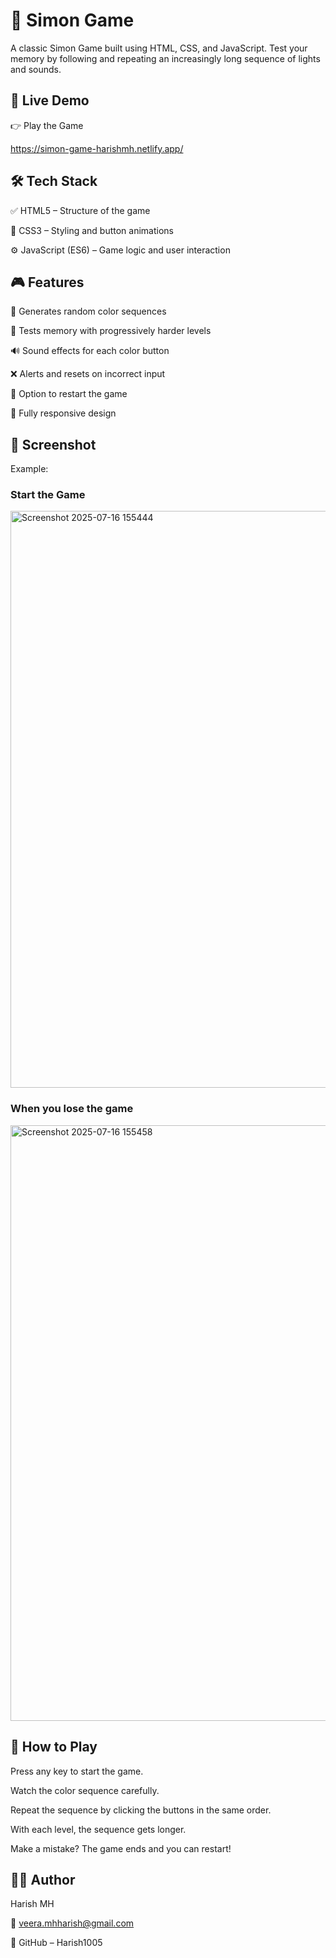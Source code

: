 # 🧠 Simon Game
A classic Simon Game built using HTML, CSS, and JavaScript. Test your memory by following and repeating an increasingly long sequence of lights and sounds.

## 🔗 Live Demo
👉 Play the Game

https://simon-game-harishmh.netlify.app/

## 🛠️ Tech Stack
✅ HTML5 – Structure of the game

🎨 CSS3 – Styling and button animations

⚙️ JavaScript (ES6) – Game logic and user interaction

## 🎮 Features
🎯 Generates random color sequences

🧠 Tests memory with progressively harder levels

🔊 Sound effects for each color button

❌ Alerts and resets on incorrect input

🔁 Option to restart the game

📱 Fully responsive design

## 📸 Screenshot

Example:
### Start the Game
<img width="1886" height="923" alt="Screenshot 2025-07-16 155444" src="https://github.com/user-attachments/assets/d5468666-758f-4b29-8815-1ff213e6d5f1" />

### When you lose the game
<img width="1857" height="953" alt="Screenshot 2025-07-16 155458" src="https://github.com/user-attachments/assets/bb6aaffc-14cb-4214-a981-8d30d9e465fb" />


## 📖 How to Play
Press any key to start the game.

Watch the color sequence carefully.

Repeat the sequence by clicking the buttons in the same order.

With each level, the sequence gets longer.

Make a mistake? The game ends and you can restart!

## 👨‍💻 Author
Harish MH

📧 veera.mhharish@gmail.com

🔗 GitHub – Harish1005

